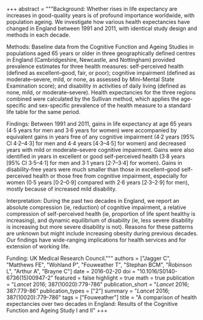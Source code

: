 +++
abstract = """Background: Whether rises in life expectancy are increases in good-quality years is of profound importance worldwide, with population ageing. We investigate how various health expectancies have changed in England between 1991 and 2011, with identical study design and methods in each decade.

Methods: Baseline data from the Cognitive Function and Ageing Studies in populations aged 65 years or older in three geographically defined centres in England (Cambridgeshire, Newcastle, and Nottingham) provided prevalence estimates for three health measures: self-perceived health (defined as excellent–good, fair, or poor); cognitive impairment (defined as moderate–severe, mild, or none, as assessed by Mini-Mental State Examination score); and disability in activities of daily living (defined as none, mild, or moderate–severe). Health expectancies for the three regions combined were calculated by the Sullivan method, which applies the age-specific and sex-specific prevalence of the health measure to a standard life table for the same period.

Findings: Between 1991 and 2011, gains in life expectancy at age 65 years (4·5 years for men and 3·6 years for women) were accompanied by equivalent gains in years free of any cognitive impairment (4·2 years [95% CI 4·2–4·3] for men and 4·4 years [4·3–4·5] for women) and decreased years with mild or moderate–severe cognitive impairment. Gains were also identified in years in excellent or good self-perceived health (3·8 years [95% CI 3·5–4·1] for men and 3·1 years [2·7–3·4] for women). Gains in disability-free years were much smaller than those in excellent–good self-perceived health or those free from cognitive impairment, especially for women (0·5 years [0·2–0·9] compared with 2·6 years [2·3–2·9] for men), mostly because of increased mild disability.

Interpretation: During the past two decades in England, we report an absolute compression (ie, reduction) of cognitive impairment, a relative compression of self-perceived health (ie, proportion of life spent healthy is increasing), and dynamic equilibrium of disability (ie, less severe disability is increasing but more severe disability is not). Reasons for these patterns are unknown but might include increasing obesity during previous decades. Our findings have wide-ranging implications for health services and for extension of working life.

Funding: UK Medical Research Council."""
authors = ["Jagger C", "Matthews FE", "Wohland P", "Fouweather T", "Stephan BCM", "Robinson L", "Arthur A", "Brayne C"]
date = 2016-02-20
doi = "10.1016/S0140-6736(15)00947-2"
featured = false
highlight = true
math = true
publication = "*Lancet* 2016; 387(10020):779-786"
publication_short = "*Lancet* 2016; 387:779-86"
publication_types = ["2"]
summary = "*Lancet* 2016; 387(10020):779-786"
tags = ["Fouweather"]
title = "A comparison of health expectancies over two decades in England: Results of the Cognitive Function and Ageing Study I and II"
+++
